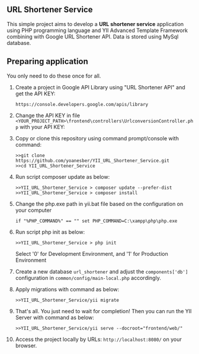 <H2>URL Shortener Service</H2>

<p>
This simple project aims to develop a <b>URL shortener service</b> application using PHP programming language and YII Advanced Template Framework combining with Google URL Shortener API. Data is stored using MySql database.
</p>

<p>

## Preparing application
You only need to do these once for all.
1. Create a project in Google API Library using "URL Shortener API" and get the API KEY:

   ```
   https://console.developers.google.com/apis/library
   ```

2. Change the API KEY in file `<YOUR_PROJECT_PATH>\frontend\controllers\UrlconversionController.php` with your API KEY:

3. Copy or clone this repository using command prompt/console with command:

   ```
   >>git clone https://github.com/yoanesber/YII_URL_Shortener_Service.git
   >>cd YII_URL_Shortener_Service
   ```

4. Run script composer update as below:

   ```
   >>YII_URL_Shortener_Service > composer update --prefer-dist
   >>YII_URL_Shortener_Service > composer install
   ```

5. Change the php.exe path in yii.bat file based on the configuration on your computer

   ```
   if "%PHP_COMMAND%" == "" set PHP_COMMAND=C:\xampp\php\php.exe
   ```

6. Run script php init as below:

   ```
   >>YII_URL_Shortener_Service > php init
   ```

    Select '0' for Development Environment, and '1' for Production Environment


7. Create a new database `url_shortener` and adjust the `components['db']` configuration in `common/config/main-local.php` accordingly.

8. Apply migrations with command as below:

   ```
   >>YII_URL_Shortener_Service/yii migrate
   ```

9. That's all. You just need to wait for completion! Then you can run the YII Server with command as below:
  
   ```
   >>YII_URL_Shortener_Service/yii serve --docroot="frontend/web/"
   ```

10. Access the project locally by URLs: `http://localhost:8080/` on your browser.